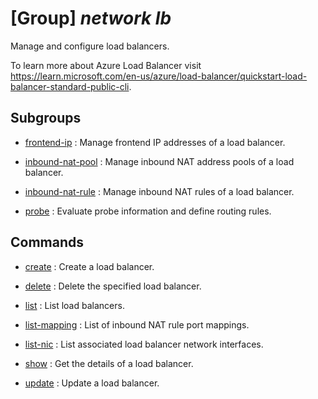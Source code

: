# [Group] _network lb_

Manage and configure load balancers.

To learn more about Azure Load Balancer visit https://learn.microsoft.com/en-us/azure/load-balancer/quickstart-load-balancer-standard-public-cli.

## Subgroups

- [frontend-ip](/Commands/network/lb/frontend-ip/readme.md)
: Manage frontend IP addresses of a load balancer.

- [inbound-nat-pool](/Commands/network/lb/inbound-nat-pool/readme.md)
: Manage inbound NAT address pools of a load balancer.

- [inbound-nat-rule](/Commands/network/lb/inbound-nat-rule/readme.md)
: Manage inbound NAT rules of a load balancer.

- [probe](/Commands/network/lb/probe/readme.md)
: Evaluate probe information and define routing rules.

## Commands

- [create](/Commands/network/lb/_create.md)
: Create a load balancer.

- [delete](/Commands/network/lb/_delete.md)
: Delete the specified load balancer.

- [list](/Commands/network/lb/_list.md)
: List load balancers.

- [list-mapping](/Commands/network/lb/_list-mapping.md)
: List of inbound NAT rule port mappings.

- [list-nic](/Commands/network/lb/_list-nic.md)
: List associated load balancer network interfaces.

- [show](/Commands/network/lb/_show.md)
: Get the details of a load balancer.

- [update](/Commands/network/lb/_update.md)
: Update a load balancer.
